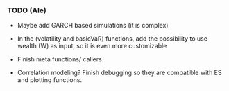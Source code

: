 ### TODO (Ale)

- Maybe add GARCH based simulations (it is complex)

- In the (volatility and basicVaR) functions, add the possibility to use wealth (W) as input, so it is even more customizable

- Finish meta functions/ callers

- Correlation modeling? Finish debugging so they are compatible with ES and plotting functions.

